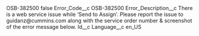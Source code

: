 <?xml version="1.0" encoding="UTF-8"?>
<CustomMetadata xmlns="http://soap.sforce.com/2006/04/metadata" xmlns:xsi="http://www.w3.org/2001/XMLSchema-instance" xmlns:xsd="http://www.w3.org/2001/XMLSchema">
    <label>OSB-382500</label>
    <protected>false</protected>
    <values>
        <field>Error_Code__c</field>
        <value xsi:type="xsd:string">OSB-382500</value>
    </values>
    <values>
        <field>Error_Description__c</field>
        <value xsi:type="xsd:string">There is a web service issue while ‘Send to Assign’. Please report the issue to guidanz@cummins.com along with the service order number &amp; screenshot of the error message below.</value>
    </values>
    <values>
        <field>Id__c</field>
        <value xsi:nil="true"/>
    </values>
    <values>
        <field>Language__c</field>
        <value xsi:type="xsd:string">en_US</value>
    </values>
</CustomMetadata>
